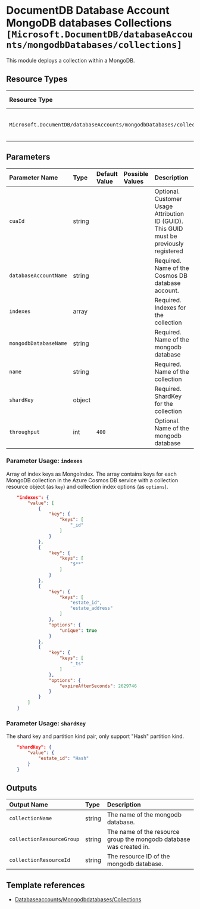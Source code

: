 # DocumentDB Database Account MongoDB databases Collections  `[Microsoft.DocumentDB/databaseAccounts/mongodbDatabases/collections]`

This module deploys a collection within a MongoDB.

## Resource Types

| Resource Type | API Version |
| :-- | :-- |
| `Microsoft.DocumentDB/databaseAccounts/mongodbDatabases/collections` | 2021-07-01-preview |

## Parameters

| Parameter Name | Type | Default Value | Possible Values | Description |
| :-- | :-- | :-- | :-- | :-- |
| `cuaId` | string |  |  | Optional. Customer Usage Attribution ID (GUID). This GUID must be previously registered |
| `databaseAccountName` | string |  |  | Required. Name of the Cosmos DB database account. |
| `indexes` | array |  |  | Required. Indexes for the collection |
| `mongodbDatabaseName` | string |  |  | Required. Name of the mongodb database |
| `name` | string |  |  | Required. Name of the collection |
| `shardKey` | object |  |  | Required. ShardKey for the collection |
| `throughput` | int | `400` |  | Optional. Name of the mongodb database |

### Parameter Usage: `indexes`

Array of index keys as MongoIndex. The array contains keys for each MongoDB collection in the Azure Cosmos DB service with a collection resource object (as `key`) and collection index options (as `options`).

```json
    "indexes": {
        "value": [
            {
                "key": {
                    "keys": [
                        "_id"
                    ]
                }
            },
            {
                "key": {
                    "keys": [
                        "$**"
                    ]
                }
            },
            {
                "key": {
                    "keys": [
                        "estate_id",
                        "estate_address"
                    ]
                },
                "options": {
                    "unique": true
                }
            },
            {
                "key": {
                    "keys": [
                        "_ts"
                    ]
                },
                "options": {
                    "expireAfterSeconds": 2629746
                }
            }
        ]
    }
```

### Parameter Usage: `shardKey`

The shard key and partition kind pair, only support "Hash" partition kind.

```json
    "shardKey": {
        "value": {
            "estate_id": "Hash"
        }
    }
```

## Outputs

| Output Name | Type | Description |
| :-- | :-- | :-- |
| `collectionName` | string | The name of the mongodb database. |
| `collectionResourceGroup` | string | The name of the resource group the mongodb database was created in. |
| `collectionResourceId` | string | The resource ID of the mongodb database. |

## Template references

- [Databaseaccounts/Mongodbdatabases/Collections](https://docs.microsoft.com/en-us/azure/templates/Microsoft.DocumentDB/2021-07-01-preview/databaseAccounts/mongodbDatabases/collections)

